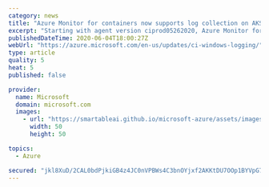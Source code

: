 ```yaml
---
category: news
title: "Azure Monitor for containers now supports log collection on AKS Windows node pools (in preview)"
excerpt: "Starting with agent version ciprod05262020, Azure Monitor for containers will collect logs (std/stderr) for the containers running on AKS clusters with Windows node pools."
publishedDateTime: 2020-06-04T18:00:27Z
webUrl: "https://azure.microsoft.com/en-us/updates/ci-windows-logging/"
type: article
quality: 5
heat: 5
published: false

provider:
  name: Microsoft
  domain: microsoft.com
  images:
    - url: "https://smartableai.github.io/microsoft-azure/assets/images/organizations/microsoft.com-50x50.jpg"
      width: 50
      height: 50

topics:
  - Azure

secured: "jkl8XuD/2CAL0bdPjkiGB4z4JC0nVPBWs4C3bnOYjxf2AKKtDU7OOp1BYVpG7q4ygzc1HblHfmmMFhXxGITYkNKAfSUpXdaakDPDhyS8iqDu5bQgN8VBBj1iX35LS6TA5CEWZcANQ+Uyh0JOyXIVpBKE6v3REGYaBmsC1+6aKNqqYwjQFs5381YiL5ZzZ8Olan8EZLG2IWcq7RccmtJF8BxGSGCrhd0+nQK5PSt16y40aocW4lRQFo9YDttSjxtIy2bU97C2tGw/wxQmEAYtMO9MTNQ+Lh1sIg7KhtruzbYnHkJpm6o7F0febOh71JwJsfqq7yzALCvojD3XPhCIag==;VNUGUZi9MlG6IbDSaFGlEg=="
---
```


